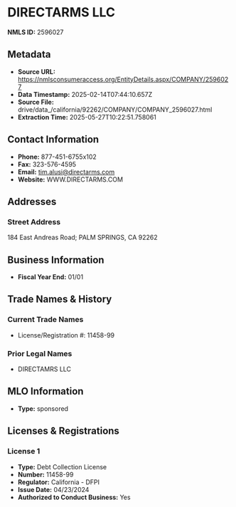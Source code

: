 # DIRECTARMS LLC

**NMLS ID:** 2596027

## Metadata
- **Source URL:** https://nmlsconsumeraccess.org/EntityDetails.aspx/COMPANY/2596027
- **Data Timestamp:** 2025-02-14T07:44:10.657Z
- **Source File:** drive/data_/california/92262/COMPANY/COMPANY_2596027.html
- **Extraction Time:** 2025-05-27T10:22:51.758061

## Contact Information
- **Phone:** 877-451-6755x102
- **Fax:** 323-576-4595
- **Email:** tim.alusi@directarms.com
- **Website:** WWW.DIRECTARMS.COM

## Addresses
### Street Address
184 East Andreas Road; PALM SPRINGS, CA 92262

## Business Information
- **Fiscal Year End:** 01/01

## Trade Names & History
### Current Trade Names
- License/Registration #: 11458-99

### Prior Legal Names
- DIRECTAMRS LLC

## MLO Information
- **Type:** sponsored

## Licenses & Registrations

### License 1
- **Type:** Debt Collection License
- **Number:** 11458-99
- **Regulator:** California - DFPI
- **Issue Date:** 04/23/2024
- **Authorized to Conduct Business:** Yes
